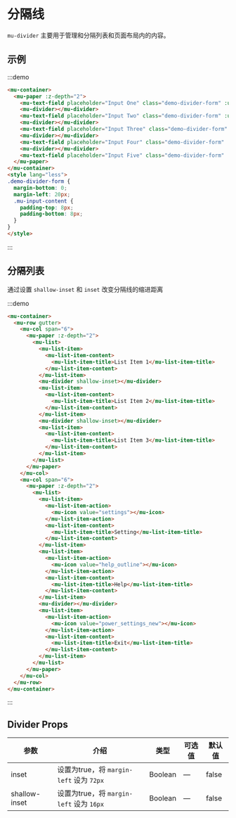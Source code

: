 # 分隔线

`mu-divider` 主要用于管理和分隔列表和页面布局内的内容。

## 示例

:::demo
```html
<mu-container>
  <mu-paper :z-depth="2">
    <mu-text-field placeholder="Input One" class="demo-divider-form" :underline-show="false"></mu-text-field>
    <mu-divider></mu-divider>
    <mu-text-field placeholder="Input Two" class="demo-divider-form" :underline-show="false"></mu-text-field>
    <mu-divider></mu-divider>
    <mu-text-field placeholder="Input Three" class="demo-divider-form" :underline-show="false"></mu-text-field>
    <mu-divider></mu-divider>
    <mu-text-field placeholder="Input Four" class="demo-divider-form" :underline-show="false"></mu-text-field>
    <mu-divider></mu-divider>
    <mu-text-field placeholder="Input Five" class="demo-divider-form" :underline-show="false"></mu-text-field>
  </mu-paper>
</mu-container>
<style lang="less">
.demo-divider-form {
  margin-bottom: 0;
  margin-left: 20px;
  .mu-input-content {
    padding-top: 8px;
    padding-bottom: 8px;
  }
}
</style>
```
:::

## 分隔列表

通过设置 `shallow-inset` 和 `inset` 改变分隔线的缩进距离

:::demo
```html
<mu-container>
  <mu-row gutter>
    <mu-col span="6">
      <mu-paper :z-depth="2">
        <mu-list>
          <mu-list-item>
            <mu-list-item-content>
              <mu-list-item-title>List Item 1</mu-list-item-title>
            </mu-list-item-content>
          </mu-list-item>
          <mu-divider shallow-inset></mu-divider>
          <mu-list-item>
            <mu-list-item-content>
              <mu-list-item-title>List Item 2</mu-list-item-title>
            </mu-list-item-content>
          </mu-list-item>
          <mu-divider shallow-inset></mu-divider>
          <mu-list-item>
            <mu-list-item-content>
              <mu-list-item-title>List Item 3</mu-list-item-title>
            </mu-list-item-content>
          </mu-list-item>
        </mu-list>
      </mu-paper>
    </mu-col>
    <mu-col span="6">
      <mu-paper :z-depth="2">
        <mu-list>
          <mu-list-item>
            <mu-list-item-action>
              <mu-icon value="settings"></mu-icon>
            </mu-list-item-action>
            <mu-list-item-content>
              <mu-list-item-title>Setting</mu-list-item-title>
            </mu-list-item-content>
          </mu-list-item>
          <mu-list-item>
            <mu-list-item-action>
              <mu-icon value="help_outline"></mu-icon>
            </mu-list-item-action>
            <mu-list-item-content>
              <mu-list-item-title>Help</mu-list-item-title>
            </mu-list-item-content>
          </mu-list-item>
          <mu-divider></mu-divider>
          <mu-list-item>
            <mu-list-item-action>
              <mu-icon value="power_settings_new"></mu-icon>
            </mu-list-item-action>
            <mu-list-item-content>
              <mu-list-item-title>Exit</mu-list-item-title>
            </mu-list-item-content>
          </mu-list-item>
        </mu-list>
      </mu-paper>
    </mu-col>
  </mu-row>
</mu-container>
```
:::

## Divider Props

| 参数 | 介绍 | 类型 | 可选值 | 默认值 |
|------|------|------|------|------|
| inset | 设置为true，将 `margin-left` 设为 `72px` | Boolean | — | false |
| shallow-inset | 设置为true，将 `margin-left` 设为 `16px` | Boolean | — | false |

<style lang="less">
.demo-divider-form {
  margin-bottom: 0;
  margin-left: 20px;
  .mu-input-content {
    padding-top: 8px;
    padding-bottom: 8px;
  }
}
.divider-list-wrap {
  margin: 0 auto;
}
</style>
